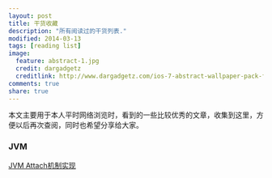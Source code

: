 ```yaml
---
layout: post
title: 干货收藏
description: "所有阅读过的干货列表."
modified: 2014-03-13
tags: [reading list]
image:
  feature: abstract-1.jpg
  credit: dargadgetz
  creditlink: http://www.dargadgetz.com/ios-7-abstract-wallpaper-pack-for-iphone-5-and-ipod-touch-retina/
comments: true
share: true  
---
```


本文主要用于本人平时网络浏览时，看到的一些比较优秀的文章，收集到这里，方便以后再次查阅，同时也希望分享给大家。

### JVM
[JVM Attach机制实现](http://lovestblog.cn/blog/2014/06/18/jvm-attach/)